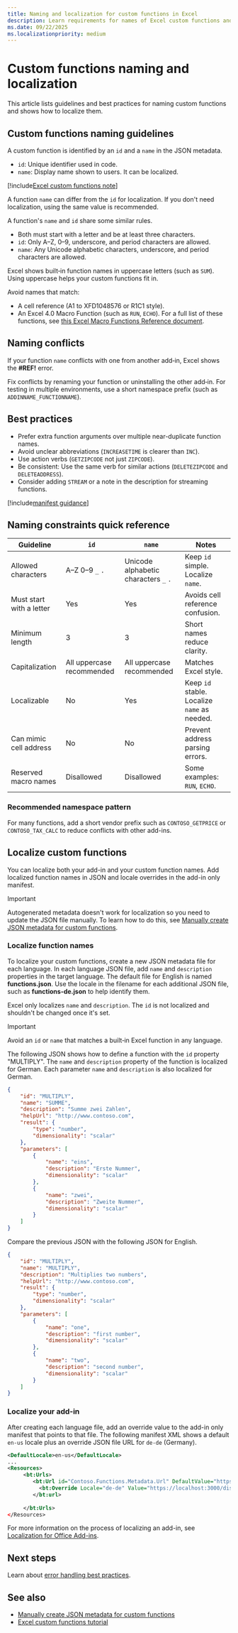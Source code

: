 ```yaml
---
title: Naming and localization for custom functions in Excel
description: Learn requirements for names of Excel custom functions and how to localize custom functions.
ms.date: 09/22/2025
ms.localizationpriority: medium
---
```


# Custom functions naming and localization

This article lists guidelines and best practices for naming custom functions and shows how to localize them.

## Custom functions naming guidelines

A custom function is identified by an `id` and a `name` in the JSON metadata.

- `id`: Unique identifier used in code.
- `name`: Display name shown to users. It can be localized.

[!include[Excel custom functions note](../includes/excel-custom-functions-note.md)]

A function `name` can differ from the `id` for localization. If you don't need localization, using the same value is recommended.

A function's `name` and `id` share some similar rules.

- Both must start with a letter and be at least three characters.
- `id`: Only A–Z, 0–9, underscore, and period characters are allowed.
- `name`: Any Unicode alphabetic characters, underscore, and period characters are allowed.

Excel shows built‑in function names in uppercase letters (such as `SUM`). Using uppercase helps your custom functions fit in.

Avoid names that match:

- A cell reference (A1 to XFD1048576 or R1C1 style).
- An Excel 4.0 Macro Function (such as `RUN`, `ECHO`). For a full list of these functions, see [this Excel Macro Functions Reference document](https://www.myonlinetraininghub.com/cdn/files/Excel%204.0%20Macro%20Functions%20Reference.pdf).

## Naming conflicts

If your function `name` conflicts with one from another add‑in, Excel shows the **#REF!** error.

Fix conflicts by renaming your function or uninstalling the other add‑in. For testing in multiple environments, use a short namespace prefix (such as `ADDINNAME_FUNCTIONNAME`).

## Best practices

- Prefer extra function arguments over multiple near-duplicate function names.
- Avoid unclear abbreviations (`INCREASETIME` is clearer than `INC`).
- Use action verbs (`GETZIPCODE` not just `ZIPCODE`).
- Be consistent: Use the same verb for similar actions (`DELETEZIPCODE` and `DELETEADDRESS`).
- Consider adding `STREAM` or a note in the description for streaming functions.

[!include[manifest guidance](../includes/manifest-guidance.md)]

## Naming constraints quick reference

| Guideline | `id` | `name` | Notes |
|--------|------|-------|-------|
| Allowed characters | A–Z 0–9 `_` `.` | Unicode alphabetic characters `_` `.` | Keep `id` simple. Localize `name`. |
| Must start with a letter | Yes | Yes | Avoids cell reference confusion. |
| Minimum length | 3 | 3 | Short names reduce clarity. |
| Capitalization | All uppercase recommended | All uppercase recommended | Matches Excel style. |
| Localizable | No | Yes | Keep `id` stable. Localize `name` as needed. |
| Can mimic cell address | No | No | Prevent address parsing errors. |
| Reserved macro names | Disallowed | Disallowed | Some examples: `RUN`, `ECHO`. |

### Recommended namespace pattern

For many functions, add a short vendor prefix such as `CONTOSO_GETPRICE` or `CONTOSO_TAX_CALC` to reduce conflicts with other add-ins.

## Localize custom functions

You can localize both your add-in and your custom function names. Add localized function names in JSON and locale overrides in the add-in only manifest.

> [!IMPORTANT]
> Autogenerated metadata doesn't work for localization so you need to update the JSON file manually. To learn how to do this, see [Manually create JSON metadata for custom functions](custom-functions-json.md).

### Localize function names

To localize your custom functions, create a new JSON metadata file for each language. In each language JSON file, add `name` and `description` properties in the target language. The default file for English is named **functions.json**. Use the locale in the filename for each additional JSON file, such as **functions-de.json** to help identify them.

Excel only localizes `name` and `description`. The `id` is not localized and shouldn't be changed once it's set.

> [!IMPORTANT]
> Avoid an `id` or `name` that matches a built‑in Excel function in any language.

The following JSON shows how to define a function with the `id` property "MULTIPLY". The `name` and `description` property of the function is localized for German. Each parameter `name` and `description` is also localized for German.

```json
{
    "id": "MULTIPLY",
    "name": "SUMME",
    "description": "Summe zwei Zahlen",
    "helpUrl": "http://www.contoso.com",
    "result": {
        "type": "number",
        "dimensionality": "scalar"
    },
    "parameters": [
        {
            "name": "eins",
            "description": "Erste Nummer",
            "dimensionality": "scalar"
        },
        {
            "name": "zwei",
            "description": "Zweite Nummer",
            "dimensionality": "scalar"
        }
    ]
}
```

Compare the previous JSON with the following JSON for English.

```json
{
    "id": "MULTIPLY",
    "name": "MULTIPLY",
    "description": "Multiplies two numbers",
    "helpUrl": "http://www.contoso.com",
    "result": {
        "type": "number",
        "dimensionality": "scalar"
    },
    "parameters": [
        {
            "name": "one",
            "description": "first number",
            "dimensionality": "scalar"
        },
        {
            "name": "two",
            "description": "second number",
            "dimensionality": "scalar"
        }
    ]
}
```

### Localize your add-in

After creating each language file, add an override value to the add-in only manifest that points to that file. The following manifest XML shows a default `en-us` locale plus an override JSON file URL for `de-de` (Germany).

```XML
<DefaultLocale>en-us</DefaultLocale>
...
<Resources>
     <bt:Urls>
        <bt:Url id="Contoso.Functions.Metadata.Url" DefaultValue="https://localhost:3000/dist/functions.json"/>
          <bt:Override Locale="de-de" Value="https://localhost:3000/dist/functions-de.json" />
        </bt:url>
        
     </bt:Urls>
</Resources>
```

For more information on the process of localizing an add-in, see [Localization for Office Add-ins](../develop/localization.md#control-localization-from-the-manifest).

## Next steps

Learn about [error handling best practices](custom-functions-errors.md).

## See also

- [Manually create JSON metadata for custom functions](custom-functions-json.md)
- [Excel custom functions tutorial](../tutorials/excel-tutorial-create-custom-functions.md)
